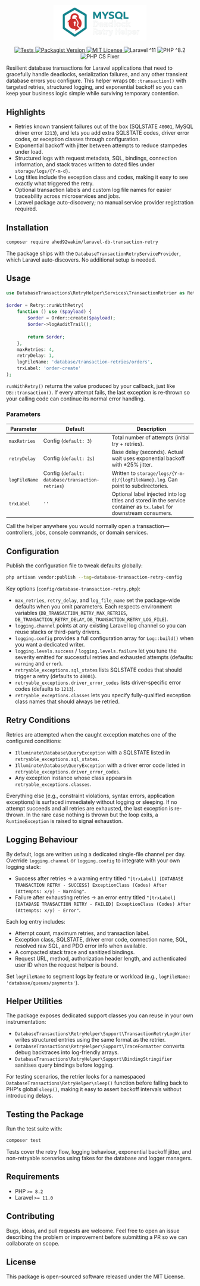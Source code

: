 <p align="center">
  <img src="art/logo.svg" width="250" alt="Database Transaction Retry Helper">
</p>

<p align="center">
  <a href="https://github.com/Ahed92Wakim/laravel-db-transaction-retry/actions/workflows/ci.yml">
    <img src="https://github.com/Ahed92Wakim/laravel-db-transaction-retry/actions/workflows/ci.yml/badge.svg?branch=main" alt="Tests">
  </a>
  <a href="https://packagist.org/packages/ahed92wakim/laravel-db-transaction-retry">
    <img src="https://img.shields.io/packagist/v/ahed92wakim/laravel-db-transaction-retry.svg" alt="Packagist Version">
  </a>
  <a href="LICENSE">
    <img src="https://img.shields.io/badge/License-MIT-blue.svg" alt="MIT License">
  </a>
  <img src="https://img.shields.io/badge/Laravel-%5E11-red.svg" alt="Laravel ^11">
  <img src="https://img.shields.io/badge/PHP-%5E8.2-blue.svg" alt="PHP ^8.2">
  <img src="https://img.shields.io/badge/style-PHP%20CS%20Fixer-informational.svg" alt="PHP CS Fixer">
</p>


Resilient database transactions for Laravel applications that need to gracefully handle deadlocks, serialization failures, and any other transient database errors you configure. This helper wraps `DB::transaction()` with targeted retries, structured logging, and exponential backoff so you can keep your business logic simple while surviving temporary contention.

## Highlights

- Retries known transient failures out of the box (SQLSTATE `40001`, MySQL driver error `1213`), and lets you add extra SQLSTATE codes, driver error codes, or exception classes through configuration.
- Exponential backoff with jitter between attempts to reduce stampedes under load.
- Structured logs with request metadata, SQL, bindings, connection information, and stack traces written to dated files under `storage/logs/{Y-m-d}`.
- Log titles include the exception class and codes, making it easy to see exactly what triggered the retry.
- Optional transaction labels and custom log file names for easier traceability across microservices and jobs.
- Laravel package auto-discovery; no manual service provider registration required.

## Installation

```bash
composer require ahed92wakim/laravel-db-transaction-retry
```

The package ships with the `DatabaseTransactionRetryServiceProvider`, which Laravel auto-discovers. No additional setup is needed.

## Usage

```php
use DatabaseTransactions\RetryHelper\Services\TransactionRetrier as Retry;

$order = Retry::runWithRetry(
    function () use ($payload) {
        $order = Order::create($payload);
        $order->logAuditTrail();

        return $order;
    },
    maxRetries: 4,
    retryDelay: 1,
    logFileName: 'database/transaction-retries/orders',
    trxLabel: 'order-create'
);
```

`runWithRetry()` returns the value produced by your callback, just like `DB::transaction()`. If every attempt fails, the last exception is re-thrown so your calling code can continue its normal error handling.

### Parameters

| Parameter     | Default                                   | Description                                                                                                         |
| ------------- | ----------------------------------------- | ------------------------------------------------------------------------------------------------------------------- |
| `maxRetries`  | Config (`default: 3`)                     | Total number of attempts (initial try + retries).                                                                   |
| `retryDelay`  | Config (`default: 2s`)                    | Base delay (seconds). Actual wait uses exponential backoff with ±25% jitter.                                        |
| `logFileName` | Config (`default: database/transaction-retries`) | Written to `storage/logs/{Y-m-d}/{logFileName}.log`. Can point to subdirectories.                                   |
| `trxLabel`    | `''`                                      | Optional label injected into log titles and stored in the service container as `tx.label` for downstream consumers. |

Call the helper anywhere you would normally open a transaction—controllers, jobs, console commands, or domain services.

## Configuration

Publish the configuration file to tweak defaults globally:

```bash
php artisan vendor:publish --tag=database-transaction-retry-config
```

Key options (`config/database-transaction-retry.php`):

- `max_retries`, `retry_delay`, and `log_file_name` set the package-wide defaults when you omit parameters. Each respects environment variables (`DB_TRANSACTION_RETRY_MAX_RETRIES`, `DB_TRANSACTION_RETRY_DELAY`, `DB_TRANSACTION_RETRY_LOG_FILE`).
- `logging.channel` points at any existing Laravel log channel so you can reuse stacks or third-party drivers.
- `logging.config` provides a full configuration array for `Log::build()` when you want a dedicated writer.
- `logging.levels.success` / `logging.levels.failure` let you tune the severity emitted for successful retries and exhausted attempts (defaults: `warning` and `error`).
- `retryable_exceptions.sql_states` lists SQLSTATE codes that should trigger a retry (defaults to `40001`).
- `retryable_exceptions.driver_error_codes` lists driver-specific error codes (defaults to `1213`).
- `retryable_exceptions.classes` lets you specify fully-qualified exception class names that should always be retried.

## Retry Conditions

Retries are attempted when the caught exception matches one of the configured conditions:

- `Illuminate\Database\QueryException` with a SQLSTATE listed in `retryable_exceptions.sql_states`.
- `Illuminate\Database\QueryException` with a driver error code listed in `retryable_exceptions.driver_error_codes`.
- Any exception instance whose class appears in `retryable_exceptions.classes`.

Everything else (e.g., constraint violations, syntax errors, application exceptions) is surfaced immediately without logging or sleeping. If no attempt succeeds and all retries are exhausted, the last exception is re-thrown. In the rare case nothing is thrown but the loop exits, a `RuntimeException` is raised to signal exhaustion.

## Logging Behaviour

By default, logs are written using a dedicated single-file channel per day. Override `logging.channel` or `logging.config` to integrate with your own logging stack:

- Success after retries → a warning entry titled `"[trxLabel] [DATABASE TRANSACTION RETRY - SUCCESS] ExceptionClass (Codes) After (Attempts: x/y) - Warning"`.
- Failure after exhausting retries → an error entry titled `"[trxLabel] [DATABASE TRANSACTION RETRY - FAILED] ExceptionClass (Codes) After (Attempts: x/y) - Error"`.

Each log entry includes:

- Attempt count, maximum retries, and transaction label.
- Exception class, SQLSTATE, driver error code, connection name, SQL, resolved raw SQL, and PDO error info when available.
- A compacted stack trace and sanitized bindings.
- Request URL, method, authorization header length, and authenticated user ID when the request helper is bound.

Set `logFileName` to segment logs by feature or workload (e.g., `logFileName: 'database/queues/payments'`).

## Helper Utilities

The package exposes dedicated support classes you can reuse in your own instrumentation:

- `DatabaseTransactions\RetryHelper\Support\TransactionRetryLogWriter` writes structured entries using the same format as the retrier.
- `DatabaseTransactions\RetryHelper\Support\TraceFormatter` converts debug backtraces into log-friendly arrays.
- `DatabaseTransactions\RetryHelper\Support\BindingStringifier` sanitises query bindings before logging.

For testing scenarios, the retrier looks for a namespaced `DatabaseTransactions\RetryHelper\sleep()` function before falling back to PHP's global `sleep()`, making it easy to assert backoff intervals without introducing delays.

## Testing the Package

Run the test suite with:

```bash
composer test
```

Tests cover the retry flow, logging behaviour, exponential backoff jitter, and non-retryable scenarios using fakes for the database and logger managers.

## Requirements

- PHP `>= 8.2`
- Laravel `>= 11.0`

## Contributing

Bugs, ideas, and pull requests are welcome. Feel free to open an issue describing the problem or improvement before submitting a PR so we can collaborate on scope.

## License

This package is open-sourced software released under the MIT License.
